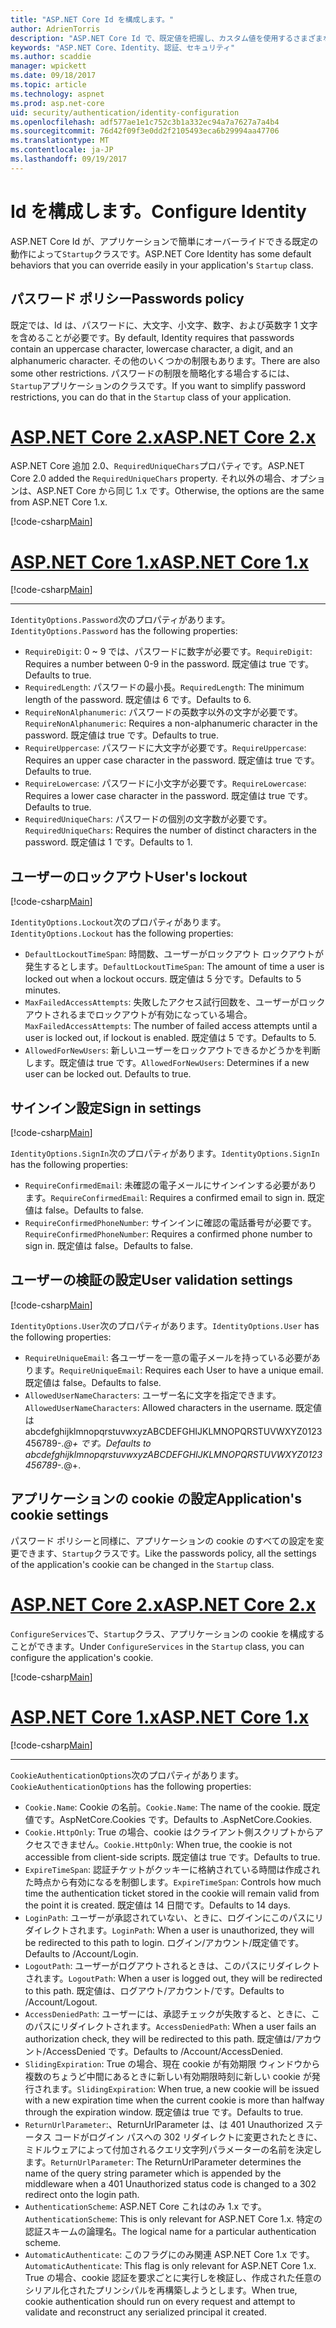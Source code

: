 ```yaml
---
title: "ASP.NET Core Id を構成します。"
author: AdrienTorris
description: "ASP.NET Core Id で、既定値を把握し、カスタム値を使用するさまざまな Id プロパティを構成します。"
keywords: "ASP.NET Core、Identity、認証、セキュリティ"
ms.author: scaddie
manager: wpickett
ms.date: 09/18/2017
ms.topic: article
ms.technology: aspnet
ms.prod: asp.net-core
uid: security/authentication/identity-configuration
ms.openlocfilehash: adf577ae1e1c752c3b1a332ec94a7a7627a7a4b4
ms.sourcegitcommit: 76d42f09f3e0dd2f2105493eca6b29994aa47706
ms.translationtype: MT
ms.contentlocale: ja-JP
ms.lasthandoff: 09/19/2017
---
```

# <a name="configure-identity"></a><span data-ttu-id="6b16d-104">Id を構成します。</span><span class="sxs-lookup"><span data-stu-id="6b16d-104">Configure Identity</span></span>

<span data-ttu-id="6b16d-105">ASP.NET Core Id が、アプリケーションで簡単にオーバーライドできる既定の動作によって`Startup`クラスです。</span><span class="sxs-lookup"><span data-stu-id="6b16d-105">ASP.NET Core Identity has some default behaviors that you can override easily in your application's `Startup` class.</span></span>

## <a name="passwords-policy"></a><span data-ttu-id="6b16d-106">パスワード ポリシー</span><span class="sxs-lookup"><span data-stu-id="6b16d-106">Passwords policy</span></span>

<span data-ttu-id="6b16d-107">既定では、Id は、パスワードに、大文字、小文字、数字、および英数字 1 文字を含めることが必要です。</span><span class="sxs-lookup"><span data-stu-id="6b16d-107">By default, Identity requires that passwords contain an uppercase character, lowercase character, a digit, and an alphanumeric character.</span></span> <span data-ttu-id="6b16d-108">その他のいくつかの制限もあります。</span><span class="sxs-lookup"><span data-stu-id="6b16d-108">There are also some other restrictions.</span></span> <span data-ttu-id="6b16d-109">パスワードの制限を簡略化する場合するには、`Startup`アプリケーションのクラスです。</span><span class="sxs-lookup"><span data-stu-id="6b16d-109">If you want to simplify password restrictions, you can do that in the `Startup` class of your application.</span></span>

# <a name="aspnet-core-2xtabaspnetcore2x"></a>[<span data-ttu-id="6b16d-110">ASP.NET Core 2.x</span><span class="sxs-lookup"><span data-stu-id="6b16d-110">ASP.NET Core 2.x</span></span>](#tab/aspnetcore2x)

<span data-ttu-id="6b16d-111">ASP.NET Core 追加 2.0、`RequiredUniqueChars`プロパティです。</span><span class="sxs-lookup"><span data-stu-id="6b16d-111">ASP.NET Core 2.0 added the `RequiredUniqueChars` property.</span></span> <span data-ttu-id="6b16d-112">それ以外の場合、オプションは、ASP.NET Core から同じ 1.x です。</span><span class="sxs-lookup"><span data-stu-id="6b16d-112">Otherwise, the options are the same from ASP.NET Core 1.x.</span></span>

[!code-csharp[Main](identity/sample/src/ASPNETv2-IdentityDemo-Configuration/Startup.cs?range=29-37,50-52)]

# <a name="aspnet-core-1xtabaspnetcore1x"></a>[<span data-ttu-id="6b16d-113">ASP.NET Core 1.x</span><span class="sxs-lookup"><span data-stu-id="6b16d-113">ASP.NET Core 1.x</span></span>](#tab/aspnetcore1x)

[!code-csharp[Main](identity/sample/src/ASPNET-IdentityDemo-PrimaryKeysConfig/Startup.cs?range=58-65,84)]

---

<span data-ttu-id="6b16d-114">`IdentityOptions.Password`次のプロパティがあります。</span><span class="sxs-lookup"><span data-stu-id="6b16d-114">`IdentityOptions.Password` has the following properties:</span></span>
* <span data-ttu-id="6b16d-115">`RequireDigit`: 0 ~ 9 では、パスワードに数字が必要です。</span><span class="sxs-lookup"><span data-stu-id="6b16d-115">`RequireDigit`: Requires a number between 0-9 in the password.</span></span> <span data-ttu-id="6b16d-116">既定値は true です。</span><span class="sxs-lookup"><span data-stu-id="6b16d-116">Defaults to true.</span></span>
* <span data-ttu-id="6b16d-117">`RequiredLength`: パスワードの最小長。</span><span class="sxs-lookup"><span data-stu-id="6b16d-117">`RequiredLength`: The minimum length of the password.</span></span> <span data-ttu-id="6b16d-118">既定値は 6 です。</span><span class="sxs-lookup"><span data-stu-id="6b16d-118">Defaults to 6.</span></span>
* <span data-ttu-id="6b16d-119">`RequireNonAlphanumeric`: パスワードの英数字以外の文字が必要です。</span><span class="sxs-lookup"><span data-stu-id="6b16d-119">`RequireNonAlphanumeric`: Requires a non-alphanumeric character in the password.</span></span> <span data-ttu-id="6b16d-120">既定値は true です。</span><span class="sxs-lookup"><span data-stu-id="6b16d-120">Defaults to true.</span></span>
* <span data-ttu-id="6b16d-121">`RequireUppercase`: パスワードに大文字が必要です。</span><span class="sxs-lookup"><span data-stu-id="6b16d-121">`RequireUppercase`: Requires an upper case character in the password.</span></span> <span data-ttu-id="6b16d-122">既定値は true です。</span><span class="sxs-lookup"><span data-stu-id="6b16d-122">Defaults to true.</span></span>
* <span data-ttu-id="6b16d-123">`RequireLowercase`: パスワードに小文字が必要です。</span><span class="sxs-lookup"><span data-stu-id="6b16d-123">`RequireLowercase`: Requires a lower case character in the password.</span></span> <span data-ttu-id="6b16d-124">既定値は true です。</span><span class="sxs-lookup"><span data-stu-id="6b16d-124">Defaults to true.</span></span>
* <span data-ttu-id="6b16d-125">`RequiredUniqueChars`: パスワードの個別の文字数が必要です。</span><span class="sxs-lookup"><span data-stu-id="6b16d-125">`RequiredUniqueChars`: Requires the number of distinct characters in the password.</span></span> <span data-ttu-id="6b16d-126">既定値は 1 です。</span><span class="sxs-lookup"><span data-stu-id="6b16d-126">Defaults to 1.</span></span>


## <a name="users-lockout"></a><span data-ttu-id="6b16d-127">ユーザーのロックアウト</span><span class="sxs-lookup"><span data-stu-id="6b16d-127">User's lockout</span></span>

[!code-csharp[Main](identity/sample/src/ASPNETv2-IdentityDemo-Configuration/Startup.cs?range=29-30,39-42,50-52)]

<span data-ttu-id="6b16d-128">`IdentityOptions.Lockout`次のプロパティがあります。</span><span class="sxs-lookup"><span data-stu-id="6b16d-128">`IdentityOptions.Lockout` has the following properties:</span></span>
* <span data-ttu-id="6b16d-129">`DefaultLockoutTimeSpan`: 時間数、ユーザーがロックアウト ロックアウトが発生するとします。</span><span class="sxs-lookup"><span data-stu-id="6b16d-129">`DefaultLockoutTimeSpan`: The amount of time a user is locked out when a lockout occurs.</span></span> <span data-ttu-id="6b16d-130">既定値は 5 分です。</span><span class="sxs-lookup"><span data-stu-id="6b16d-130">Defaults to 5 minutes.</span></span>
* <span data-ttu-id="6b16d-131">`MaxFailedAccessAttempts`: 失敗したアクセス試行回数を、ユーザーがロックアウトされるまでロックアウトが有効になっている場合。</span><span class="sxs-lookup"><span data-stu-id="6b16d-131">`MaxFailedAccessAttempts`: The number of failed access attempts until a user is locked out, if lockout is enabled.</span></span> <span data-ttu-id="6b16d-132">既定値は 5 です。</span><span class="sxs-lookup"><span data-stu-id="6b16d-132">Defaults to 5.</span></span>
* <span data-ttu-id="6b16d-133">`AllowedForNewUsers`: 新しいユーザーをロックアウトできるかどうかを判断します。既定値は true です。</span><span class="sxs-lookup"><span data-stu-id="6b16d-133">`AllowedForNewUsers`: Determines if a new user can be locked out. Defaults to true.</span></span>


## <a name="sign-in-settings"></a><span data-ttu-id="6b16d-134">サインイン設定</span><span class="sxs-lookup"><span data-stu-id="6b16d-134">Sign in settings</span></span>

[!code-csharp[Main](identity/sample/src/ASPNETv2-IdentityDemo-Configuration/Startup.cs?range=29-30,44-46,50-52)]

<span data-ttu-id="6b16d-135">`IdentityOptions.SignIn`次のプロパティがあります。</span><span class="sxs-lookup"><span data-stu-id="6b16d-135">`IdentityOptions.SignIn` has the following properties:</span></span>
* <span data-ttu-id="6b16d-136">`RequireConfirmedEmail`: 未確認の電子メールにサインインする必要があります。</span><span class="sxs-lookup"><span data-stu-id="6b16d-136">`RequireConfirmedEmail`: Requires a confirmed email to sign in.</span></span> <span data-ttu-id="6b16d-137">既定値は false。</span><span class="sxs-lookup"><span data-stu-id="6b16d-137">Defaults to false.</span></span>
* <span data-ttu-id="6b16d-138">`RequireConfirmedPhoneNumber`: サインインに確認の電話番号が必要です。</span><span class="sxs-lookup"><span data-stu-id="6b16d-138">`RequireConfirmedPhoneNumber`: Requires a confirmed phone number to sign in.</span></span> <span data-ttu-id="6b16d-139">既定値は false。</span><span class="sxs-lookup"><span data-stu-id="6b16d-139">Defaults to false.</span></span>


## <a name="user-validation-settings"></a><span data-ttu-id="6b16d-140">ユーザーの検証の設定</span><span class="sxs-lookup"><span data-stu-id="6b16d-140">User validation settings</span></span>

[!code-csharp[Main](identity/sample/src/ASPNETv2-IdentityDemo-Configuration/Startup.cs?range=29-30,48-52)]

<span data-ttu-id="6b16d-141">`IdentityOptions.User`次のプロパティがあります。</span><span class="sxs-lookup"><span data-stu-id="6b16d-141">`IdentityOptions.User` has the following properties:</span></span>
* <span data-ttu-id="6b16d-142">`RequireUniqueEmail`: 各ユーザーを一意の電子メールを持っている必要があります。</span><span class="sxs-lookup"><span data-stu-id="6b16d-142">`RequireUniqueEmail`: Requires each User to have a unique email.</span></span> <span data-ttu-id="6b16d-143">既定値は false。</span><span class="sxs-lookup"><span data-stu-id="6b16d-143">Defaults to false.</span></span>
* <span data-ttu-id="6b16d-144">`AllowedUserNameCharacters`: ユーザー名に文字を指定できます。</span><span class="sxs-lookup"><span data-stu-id="6b16d-144">`AllowedUserNameCharacters`: Allowed characters in the username.</span></span> <span data-ttu-id="6b16d-145">既定値は abcdefghijklmnopqrstuvwxyzABCDEFGHIJKLMNOPQRSTUVWXYZ0123456789-._@+ です。</span><span class="sxs-lookup"><span data-stu-id="6b16d-145">Defaults to abcdefghijklmnopqrstuvwxyzABCDEFGHIJKLMNOPQRSTUVWXYZ0123456789-._@+.</span></span>

## <a name="applications-cookie-settings"></a><span data-ttu-id="6b16d-146">アプリケーションの cookie の設定</span><span class="sxs-lookup"><span data-stu-id="6b16d-146">Application's cookie settings</span></span>

<span data-ttu-id="6b16d-147">パスワード ポリシーと同様に、アプリケーションの cookie のすべての設定を変更できます、`Startup`クラスです。</span><span class="sxs-lookup"><span data-stu-id="6b16d-147">Like the passwords policy, all the settings of the application's cookie can be changed in the `Startup` class.</span></span>

# <a name="aspnet-core-2xtabaspnetcore2x"></a>[<span data-ttu-id="6b16d-148">ASP.NET Core 2.x</span><span class="sxs-lookup"><span data-stu-id="6b16d-148">ASP.NET Core 2.x</span></span>](#tab/aspnetcore2x)

<span data-ttu-id="6b16d-149">`ConfigureServices`で、`Startup`クラス、アプリケーションの cookie を構成することができます。</span><span class="sxs-lookup"><span data-stu-id="6b16d-149">Under `ConfigureServices` in the `Startup` class, you can configure the application's cookie.</span></span>

[!code-csharp[Main](identity/sample/src/ASPNETv2-IdentityDemo-Configuration/Startup.cs?name=snippet_configurecookie)]

# <a name="aspnet-core-1xtabaspnetcore1x"></a>[<span data-ttu-id="6b16d-150">ASP.NET Core 1.x</span><span class="sxs-lookup"><span data-stu-id="6b16d-150">ASP.NET Core 1.x</span></span>](#tab/aspnetcore1x)

[!code-csharp[Main](identity/sample/src/ASPNET-IdentityDemo-PrimaryKeysConfig/Startup.cs?range=58-59,72-80,84)]

--- 

<span data-ttu-id="6b16d-151">`CookieAuthenticationOptions`次のプロパティがあります。</span><span class="sxs-lookup"><span data-stu-id="6b16d-151">`CookieAuthenticationOptions` has the following properties:</span></span>
* <span data-ttu-id="6b16d-152">`Cookie.Name`: Cookie の名前。</span><span class="sxs-lookup"><span data-stu-id="6b16d-152">`Cookie.Name`: The name of the cookie.</span></span> <span data-ttu-id="6b16d-153">既定値です。AspNetCore.Cookies です。</span><span class="sxs-lookup"><span data-stu-id="6b16d-153">Defaults to .AspNetCore.Cookies.</span></span>
* <span data-ttu-id="6b16d-154">`Cookie.HttpOnly`: True の場合、cookie はクライアント側スクリプトからアクセスできません。</span><span class="sxs-lookup"><span data-stu-id="6b16d-154">`Cookie.HttpOnly`: When true, the cookie is not accessible from client-side scripts.</span></span> <span data-ttu-id="6b16d-155">既定値は true です。</span><span class="sxs-lookup"><span data-stu-id="6b16d-155">Defaults to true.</span></span>
* <span data-ttu-id="6b16d-156">`ExpireTimeSpan`: 認証チケットがクッキーに格納されている時間は作成された時点から有効になるを制御します。</span><span class="sxs-lookup"><span data-stu-id="6b16d-156">`ExpireTimeSpan`: Controls how much time the authentication ticket stored in the cookie will remain valid from the point it is created.</span></span> <span data-ttu-id="6b16d-157">既定値は 14 日間です。</span><span class="sxs-lookup"><span data-stu-id="6b16d-157">Defaults to 14 days.</span></span>
* <span data-ttu-id="6b16d-158">`LoginPath`: ユーザーが承認されていない、ときに、ログインにこのパスにリダイレクトされます。</span><span class="sxs-lookup"><span data-stu-id="6b16d-158">`LoginPath`: When a user is unauthorized, they will be redirected to this path to login.</span></span> <span data-ttu-id="6b16d-159">ログイン/アカウント/既定値です。</span><span class="sxs-lookup"><span data-stu-id="6b16d-159">Defaults to /Account/Login.</span></span>
* <span data-ttu-id="6b16d-160">`LogoutPath`: ユーザーがログアウトされるときは、このパスにリダイレクトされます。</span><span class="sxs-lookup"><span data-stu-id="6b16d-160">`LogoutPath`: When a user is logged out, they will be redirected to this path.</span></span> <span data-ttu-id="6b16d-161">既定値は、ログアウト/アカウント/です。</span><span class="sxs-lookup"><span data-stu-id="6b16d-161">Defaults to /Account/Logout.</span></span>
* <span data-ttu-id="6b16d-162">`AccessDeniedPath`: ユーザーには、承認チェックが失敗すると、ときに、このパスにリダイレクトされます。</span><span class="sxs-lookup"><span data-stu-id="6b16d-162">`AccessDeniedPath`: When a user fails an authorization check, they will be redirected to this path.</span></span> <span data-ttu-id="6b16d-163">既定値は/アカウント/AccessDenied です。</span><span class="sxs-lookup"><span data-stu-id="6b16d-163">Defaults to /Account/AccessDenied.</span></span>
* <span data-ttu-id="6b16d-164">`SlidingExpiration`: True の場合、現在 cookie が有効期限 ウィンドウから複数のちょうど中間にあるときに新しい有効期限時刻に新しい cookie が発行されます。</span><span class="sxs-lookup"><span data-stu-id="6b16d-164">`SlidingExpiration`: When true, a new cookie will be issued with a new expiration time when the current cookie is more than halfway through the expiration window.</span></span> <span data-ttu-id="6b16d-165">既定値は true です。</span><span class="sxs-lookup"><span data-stu-id="6b16d-165">Defaults to true.</span></span>
* <span data-ttu-id="6b16d-166">`ReturnUrlParameter`:、ReturnUrlParameter は、は 401 Unauthorized ステータス コードがログイン パスへの 302 リダイレクトに変更されたときに、ミドルウェアによって付加されるクエリ文字列パラメーターの名前を決定します。</span><span class="sxs-lookup"><span data-stu-id="6b16d-166">`ReturnUrlParameter`: The ReturnUrlParameter determines the name of the query string parameter which is appended by the middleware when a 401 Unauthorized status code is changed to a 302 redirect onto the login path.</span></span>
* <span data-ttu-id="6b16d-167">`AuthenticationScheme`: ASP.NET Core これはのみ 1.x です。</span><span class="sxs-lookup"><span data-stu-id="6b16d-167">`AuthenticationScheme`: This is only relevant for ASP.NET Core 1.x.</span></span> <span data-ttu-id="6b16d-168">特定の認証スキームの論理名。</span><span class="sxs-lookup"><span data-stu-id="6b16d-168">The logical name for a particular authentication scheme.</span></span>
* <span data-ttu-id="6b16d-169">`AutomaticAuthenticate`: このフラグにのみ関連 ASP.NET Core 1.x です。</span><span class="sxs-lookup"><span data-stu-id="6b16d-169">`AutomaticAuthenticate`: This flag is only relevant for ASP.NET Core 1.x.</span></span> <span data-ttu-id="6b16d-170">True の場合、cookie 認証を要求ごとに実行しを検証し、作成された任意のシリアル化されたプリンシパルを再構築しようとします。</span><span class="sxs-lookup"><span data-stu-id="6b16d-170">When true, cookie authentication should run on every request and attempt to validate and reconstruct any serialized principal it created.</span></span>

